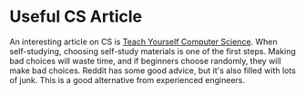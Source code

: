 # Useful CS Article
An interesting article on CS is [Teach Yourself Computer Science](https://teachyourselfcs.com/#why). When self-studying, choosing self-study materials is one of the first steps. Making bad choices will waste time, and if beginners choose randomly, they will make bad choices. Reddit has some good advice, but it's also filled with lots of junk. This is a good alternative from experienced engineers.